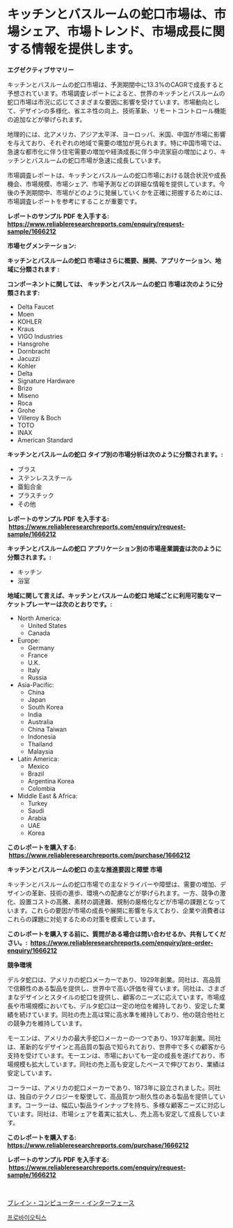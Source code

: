 <p><h1>キッチンとバスルームの蛇口市場は、市場シェア、市場トレンド、市場成長に関する情報を提供します。</h1></p><p><strong>エグゼクティブサマリー</strong></p>
<p><p>キッチンとバスルームの蛇口市場は、予測期間中に13.3%のCAGRで成長すると予想されています。市場調査レポートによると、世界のキッチンとバスルームの蛇口市場は市況に応じてさまざまな要因に影響を受けています。市場動向として、デザインの多様化、省エネ性の向上、技術革新、リモートコントロール機能の追加などが挙げられます。</p><p>地理的には、北アメリカ、アジア太平洋、ヨーロッパ、米国、中国が市場に影響を与えており、それぞれの地域で需要の増加が見られます。特に中国市場では、急速な都市化に伴う住宅需要の増加や経済成長に伴う中流家庭の増加により、キッチンとバスルームの蛇口市場が急速に成長しています。</p><p>市場調査レポートは、キッチンとバスルームの蛇口市場における競合状況や成長機会、市場規模、市場シェア、市場予測などの詳細な情報を提供しています。今後の予測期間中、市場がどのように発展していくかを正確に把握するためには、市場調査レポートを参考にすることが重要です。</p></p>
<p><strong>レポートのサンプル PDF を入手する: <a href="https://www.reliableresearchreports.com/enquiry/request-sample/1666212">https://www.reliableresearchreports.com/enquiry/request-sample/1666212</a></strong></p>
<p><strong>市場セグメンテーション:</strong></p>
<p><strong> キッチンとバスルームの蛇口 市場はさらに概要、展開、アプリケーション、地域に分類されます :</strong></p>
<p><strong>コンポーネントに関しては、 キッチンとバスルームの蛇口 市場は次のように分類されます: &nbsp;</strong></p>
<p><ul><li>Delta Faucet</li><li>Moen</li><li>KOHLER</li><li>Kraus</li><li>VIGO Industries</li><li>Hansgrohe</li><li>Dornbracht</li><li>Jacuzzi</li><li>Kohler</li><li>Delta</li><li>Signature Hardware</li><li>Brizo</li><li>Miseno</li><li>Roca</li><li>Grohe</li><li>Villeroy & Boch</li><li>TOTO</li><li>INAX</li><li>American Standard</li></ul></p>
<p><strong> キッチンとバスルームの蛇口 タイプ別の市場分析は次のように分類されます。:</strong></p>
<p><ul><li>ブラス</li><li>ステンレススチール</li><li>亜鉛合金</li><li>プラスチック</li><li>その他</li></ul></p>
<p><strong>レポートのサンプル PDF を入手する: &nbsp;<a href="https://www.reliableresearchreports.com/enquiry/request-sample/1666212">https://www.reliableresearchreports.com/enquiry/request-sample/1666212</a></strong></p>
<p><strong> キッチンとバスルームの蛇口 アプリケーション別の市場産業調査は次のように分類されます。:</strong></p>
<p><ul><li>キッチン</li><li>浴室</li></ul></p>
<p><strong>地域に関して言えば、キッチンとバスルームの蛇口 地域ごとに利用可能なマーケットプレーヤーは次のとおりです。:</strong></p>
<p><ul>
    <li>
        North America:
        <ul>
            <li>United States</li>
            <li>Canada</li>
        </ul>
    </li>
    <li>
        Europe:
        <ul>
            <li>Germany</li>
            <li>France</li>
            <li>U.K.</li>
            <li>Italy</li>
            <li>Russia</li>
        </ul>
    </li>
    <li>
        Asia-Pacific:
        <ul>
            <li>China</li>
            <li>Japan</li>
            <li>South Korea</li>
            <li>India</li>
            <li>Australia</li>
            <li>China Taiwan</li>
            <li>Indonesia</li>
            <li>Thailand</li>
            <li>Malaysia</li>
        </ul>
    </li>
    <li>
        Latin America:
        <ul>
            <li>Mexico</li>
            <li>Brazil</li>
            <li>Argentina Korea</li>
            <li>Colombia</li>
        </ul>
    </li>
    <li>
        Middle East & Africa:
        <ul>
            <li>Turkey</li>
            <li>Saudi</li>
            <li>Arabia</li>
            <li>UAE</li>
            <li>Korea</li>
        </ul>
    </li>
    </ul></p>
<p><strong>このレポートを購入する: &nbsp;<a href="https://www.reliableresearchreports.com/purchase/1666212">https://www.reliableresearchreports.com/purchase/1666212</a></strong></p>
<p><strong>キッチンとバスルームの蛇口 の主な推進要因と障壁 市場</strong></p>
<p><p>キッチンとバスルームの蛇口市場での主なドライバーや障壁は、需要の増加、デザインの革新、技術の進歩、環境への配慮などが挙げられます。一方、競争の激化、設置コストの高騰、素材の調達難、規制の厳格化などが市場の課題となっています。これらの要因が市場の成長や展開に影響を与えており、企業や消費者はこれらの課題に対処するための対策を模索しています。</p></p>
<p><strong>このレポートを購入する前に、質問がある場合は問い合わせるか、共有してください。:&nbsp; <a href="https://www.reliableresearchreports.com/enquiry/pre-order-enquiry/1666212">https://www.reliableresearchreports.com/enquiry/pre-order-enquiry/1666212</a></strong></p>
<p><strong>競争環境</strong></p>
<p><p>デルタ蛇口は、アメリカの蛇口メーカーであり、1929年創業。同社は、高品質で信頼性のある製品を提供し、世界中で高い評価を得ています。同社は、さまざまなデザインとスタイルの蛇口を提供し、顧客のニーズに応えています。市場成長や市場規模においても、デルタ蛇口は一定の地位を維持しており、安定した業績を続けています。同社の売上高は常に高水準を維持しており、他の競合他社との競争力を維持しています。</p><p>モーエンは、アメリカの最大手蛇口メーカーの一つであり、1937年創業。同社は、革新的なデザインと高品質の製品で知られており、世界中で多くの顧客から支持を受けています。モーエンは、市場においても一定の成長を遂げており、市場規模も拡大しています。同社の売上高も安定したペースで伸びており、業績は安定しています。</p><p>コーラーは、アメリカの蛇口メーカーであり、1873年に設立されました。同社は、独自のテクノロジーを駆使して、高品質かつ耐久性のある製品を提供しています。コーラーは、幅広い製品ラインナップを持ち、多様な顧客ニーズに対応しています。同社は、市場シェアを着実に拡大し、売上高も安定して成長しています。</p></p>
<p><strong>このレポートを購入する: &nbsp; <a href="https://www.reliableresearchreports.com/purchase/1666212">https://www.reliableresearchreports.com/purchase/1666212</a></strong></p>
<p><strong>レポートのサンプル PDF を入手する: &nbsp;<a href="https://www.reliableresearchreports.com/enquiry/request-sample/1666212">https://www.reliableresearchreports.com/enquiry/request-sample/1666212</a></strong><strong></strong></p>
<p>&nbsp;</p>
<p><p><a href="https://medium.com/@emmittkutch2023/%E8%84%B3%E3%82%B3%E3%83%B3%E3%83%94%E3%83%A5%E3%83%BC%E3%82%BF%E3%83%BC%E3%82%A4%E3%83%B3%E3%82%BF%E3%83%BC%E3%83%95%E3%82%A7%E3%83%BC%E3%82%B9%E5%B8%82%E5%A0%B4%E5%88%86%E6%9E%90-%E3%81%9D%E3%81%AEcagr-%E5%B8%82%E5%A0%B4%E3%82%BB%E3%82%B0%E3%83%A1%E3%83%B3%E3%83%86%E3%83%BC%E3%82%B7%E3%83%A7%E3%83%B3-%E3%81%8A%E3%82%88%E3%81%B3%E3%82%B0%E3%83%AD%E3%83%BC%E3%83%90%E3%83%AB%E7%94%A3%E6%A5%AD%E6%A6%82%E6%B3%81-b0aae842b5f7">ブレイン・コンピューター・インターフェース</a></p><p><a href="https://medium.com/@gabrielblanda5656/%ED%94%84%EB%A1%9C%EB%B0%94%EC%9D%B4%EC%98%A4%ED%8B%B1-%EC%8B%9C%EC%9E%A5-%EC%9D%B8%EC%82%AC%EC%9D%B4%ED%8A%B8-%EC%8B%9C%EC%9E%A5-%EB%8F%99%ED%96%A5-%EC%84%B1%EC%9E%A5-2024%EB%85%84%EB%B6%80%ED%84%B0-2031%EB%85%84%EA%B9%8C%EC%A7%80-%EC%98%88%EC%B8%A1%EB%90%9C-%EA%B2%83-4f89efb37a8d">프로바이오틱스</a></p></p>